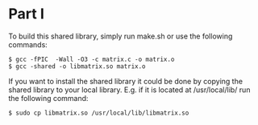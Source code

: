 Part I
======
To build this shared library, simply run make.sh or use the following commands:

```
$ gcc -fPIC  -Wall -O3 -c matrix.c -o matrix.o
$ gcc -shared -o libmatrix.so matrix.o
```
If you want to install the shared library it could be done by copying the shared library to your local library. E.g. if it is located at /usr/local/lib/ run the following command: 
```
$ sudo cp libmatrix.so /usr/local/lib/libmatrix.so
```
